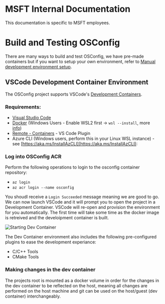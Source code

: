 # MSFT Internal Documentation
This documentation is specific to MSFT employees.
# Build and Testing OSConfig
There are many ways to build and test OSConfig, we have pre-made containers but if you want to setup your own environment, refer to [Manual development environment setup](../README.md#prerequisites).

## VSCode Development Container Environment
The OSConfig project supports VSCode's [Development Containers](https://marketplace.visualstudio.com/items?itemName=ms-vscode-remote.remote-containers).
### Requirements:
 * [Visual Studio Code](https://code.visualstudio.com/)
 * [Docker](https://www.docker.com/products/docker-desktop) (Windows Users - Enable WSL2 first -> `wsl --install`, more [info](https://docs.microsoft.com/en-us/windows/wsl/install-win10))
 * [Remote - Containers](https://marketplace.visualstudio.com/items?itemName=ms-vscode-remote.remote-containers) - VS Code Plugin
 * Azure CLI (Windows users, perform this in your Linux WSL instance) - see [https://aka.ms/InstallAzCLI](https://aka.ms/InstallAzCLI):

 ### Log into OSConfig ACR
 Perform the following operations to login to the osconfig container repository:
 * `az login`
 * `az acr login --name osconfig`

 You shoudl receive a `Login Succeeded` message meaning we are good to go. We can now launch VSCode and it will prompt you to open the project in a Development Container. VSCode will re-open and provision the environment for you automatically. The first time will take some time as the docker image is retreived and the develoipment container is built.

![Starting Dev Container](https://code.visualstudio.com/assets/docs/remote/containers/dev-container-progress.png)

The Dev Container environment also includes the following pre-configured plugins to ease the development experiance:
 * C/C++ Tools
 * CMake Tools

### Making changes in the dev container
The projects root is mounted as a docker volume in order for the changes in the dev container to be reflected on the host, meaning all changes are performed on the host machine and git can be used on the host/guest (dev container) interchangeably.
